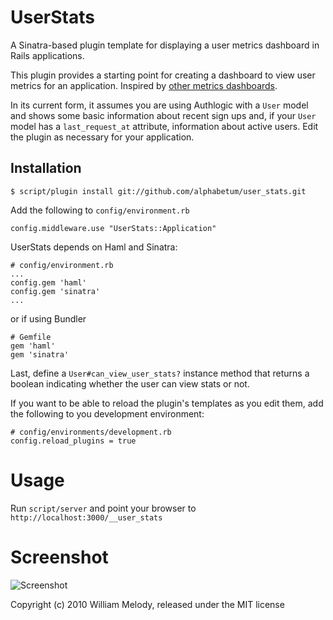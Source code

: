 # UserStats

A Sinatra-based plugin template for displaying a user metrics dashboard in Rails applications.

This plugin provides a starting point for creating a dashboard to view user metrics for an application. Inspired by [other metrics dashboards](http://www.mindscape.co.nz/staff/johndaniel/index.php/2010/03/business-porn-the-company-dashboard/).

In its current form, it assumes you are using Authlogic with a `User` model and shows some basic information about recent sign ups and, if your `User` model has a `last_request_at` attribute, information about active users. Edit the plugin as necessary for your application.

## Installation

    $ script/plugin install git://github.com/alphabetum/user_stats.git

Add the following to `config/environment.rb`

    config.middleware.use "UserStats::Application"

UserStats depends on Haml and Sinatra:

    # config/environment.rb
    ...
    config.gem 'haml'
    config.gem 'sinatra'
    ...

or if using Bundler
    
    # Gemfile
    gem 'haml'
    gem 'sinatra'

Last, define a `User#can_view_user_stats?` instance method that returns a boolean indicating whether the user can view stats or not.

If you want to be able to reload the plugin's templates as you edit them, add the following to you development environment:

    # config/environments/development.rb
    config.reload_plugins = true

# Usage

Run `script/server` and point your browser to `http://localhost:3000/__user_stats`

# Screenshot

<img src="https://github.com/alphavetum/user_stats/raw/master/screenshot.png" alt="Screenshot" />


Copyright (c) 2010 William Melody, released under the MIT license
